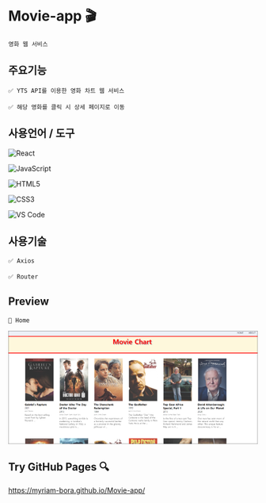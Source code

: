 # Movie-app 🎬
    영화 웹 서비스
    
## 주요기능

    ✅ YTS API를 이용한 영화 차트 웹 서비스
    
    ✅ 해당 영화를 클릭 시 상세 페이지로 이동

    
## 사용언어 / 도구

![React](https://img.shields.io/badge/-React-222222?style=flat&logo=React&logoColor=61DAFB)

![JavaScript](https://img.shields.io/badge/-JavaScript-%23F7DF1C?style=flat-square&logo=javascript&logoColor=000000&labelColor=%23F7DF1C&color=%23FFCE5A)

![HTML5](https://img.shields.io/badge/-HTML5-%23E44D27?style=flat-square&logo=html5&logoColor=ffffff)

![CSS3](https://img.shields.io/badge/-CSS3-%231572B6?style=flat-square&logo=css3)

![VS Code](http://img.shields.io/badge/-VS%20Code-007ACC?style=flat-square&logo=visual-studio-code)


## 사용기술

    ✅ Axios
    
    ✅ Router

## Preview 

  	🏡 Home 
 
![home](src/screen-shot/movie-app1.PNG)



## Try GitHub Pages  🔍
https://myriam-bora.github.io/Movie-app/

